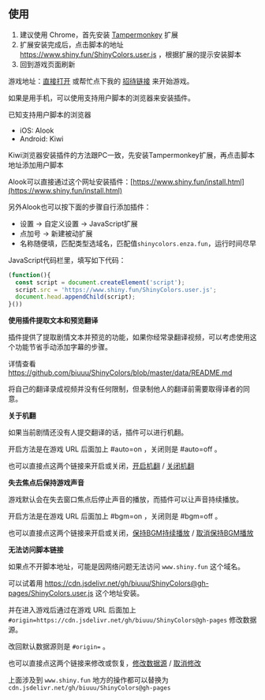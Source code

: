 ## 使用
1. 建议使用 Chrome，首先安装 [Tampermonkey](https://tampermonkey.net/) 扩展
2. 扩展安装完成后，点击脚本的地址 https://www.shiny.fun/ShinyColors.user.js ，根据扩展的提示安装脚本
3. 回到游戏页面刷新

游戏地址：[直接打开](https://shinycolors.enza.fun/home) 或帮忙点下我的 [招待链接](https://go.enza.fun/YLZXbw) 来开始游戏。

如果是用手机，可以使用支持用户脚本的浏览器来安装插件。

已知支持用户脚本的浏览器
- iOS: Alook
- Android: Kiwi

Kiwi浏览器安装插件的方法跟PC一致，先安装Tampermonkey扩展，再点击脚本地址添加用户脚本

Alook可以直接通过这个网址安装插件：[https://www.shiny.fun/install.html](https://www.shiny.fun/install.html)

另外Alook也可以按下面的步骤自行添加插件：
- 设置 -> 自定义设置 -> JavaScript扩展 
- 点加号 -> 新建被动扩展
- 名称随便填，匹配类型选域名，匹配值`shinycolors.enza.fun`，运行时间尽早

JavaScript代码栏里，填写如下代码：
```javascript
(function(){
  const script = document.createElement('script');
  script.src = 'https://www.shiny.fun/ShinyColors.user.js';
  document.head.appendChild(script);
}())
```

**使用插件提取文本和预览翻译**

插件提供了提取剧情文本并预览的功能，如果你经常录翻译视频，可以考虑使用这个功能节省手动添加字幕的步骤。

详情查看 https://github.com/biuuu/ShinyColors/blob/master/data/README.md

将自己的翻译录成视频并没有任何限制，但录制他人的翻译前需要取得译者的同意。


**关于机翻**

如果当前剧情还没有人提交翻译的话，插件可以进行机翻。

开启方法是在游戏 URL 后面加上 #auto=on ，关闭则是 #auto=off 。

也可以直接点这两个链接来开启或关闭，[开启机翻](https://shinycolors.enza.fun/home#auto=on)  /  [关闭机翻](https://shinycolors.enza.fun/home#auto=off)

**失去焦点后保持游戏声音**

游戏默认会在失去窗口焦点后停止声音的播放，而插件可以让声音持续播放。

开启方法是在游戏 URL 后面加上 #bgm=on ，关闭则是 #bgm=off 。

也可以直接点这两个链接来开启或关闭，[保持BGM持续播放](https://shinycolors.enza.fun/home#bgm=on)  /  [取消保持BGM播放](https://shinycolors.enza.fun/home#bgm=off)

**无法访问脚本链接**

如果点不开脚本地址，可能是因网络问题无法访问 `www.shiny.fun` 这个域名。

可以试着用 https://cdn.jsdelivr.net/gh/biuuu/ShinyColors@gh-pages/ShinyColors.user.js 这个地址安装。

并在进入游戏后通过在游戏 URL 后面加上 `#origin=https://cdn.jsdelivr.net/gh/biuuu/ShinyColors@gh-pages` 修改数据源。

改回默认数据源则是 `#origin=` 。

也可以直接点这两个链接来修改或恢复，[修改数据源](https://shinycolors.enza.fun/home#origin=https://cdn.jsdelivr.net/gh/biuuu/ShinyColors@gh-pages)  /  [取消修改](https://shinycolors.enza.fun/home#origin=)

上面涉及到 `www.shiny.fun` 地方的操作都可以替换为 `cdn.jsdelivr.net/gh/biuuu/ShinyColors@gh-pages`
